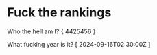 # Fuck the rankings

Who the hell am I?
{ 4425456 }

What fucking year is it?
[ 2024-09-16T02:30:00Z ]
